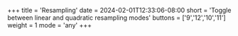 +++
title = 'Resampling'
date = 2024-02-01T12:33:06-08:00
short = 'Toggle between linear and quadratic resampling modes'
buttons = ['9','12','10','11']
weight = 1
mode = 'any'
+++



